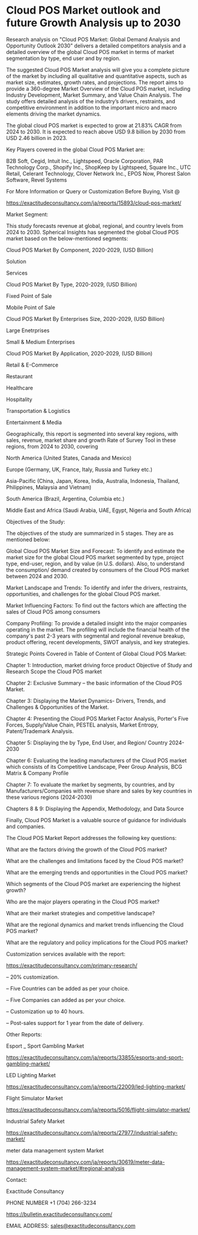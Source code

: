 # Cloud POS Market outlook and future Growth Analysis up to 2030

Research analysis on "Cloud POS Market: Global Demand Analysis and Opportunity Outlook 2030" delivers a detailed competitors analysis and a detailed overview of the global Cloud POS market in terms of market segmentation by type, end user and by region.

The suggested Cloud POS Market analysis will give you a complete picture of the market by including all qualitative and quantitative aspects, such as market size, estimates, growth rates, and projections. The report aims to provide a 360-degree Market Overview of the Cloud POS market, including Industry Development, Market Summary, and Value Chain Analysis. The study offers detailed analysis of the industry’s drivers, restraints, and competitive environment in addition to the important micro and macro elements driving the market dynamics.

The global cloud POS market is expected to grow at 21.83% CAGR from 2024 to 2030. It is expected to reach above USD 9.8 billion by 2030 from USD 2.46 billion in 2023.

Key Players covered in the global Cloud POS Market are:

B2B Soft, Cegid, Intuit Inc., Lightspeed, Oracle Corporation, PAR Technology Corp., Shopify Inc., ShopKeep by Lightspeed, Square Inc., UTC Retail, Celerant Technology, Clover Network Inc., EPOS Now, Phorest Salon Software, Revel Systems

For More Information or Query or Customization Before Buying, Visit @

https://exactitudeconsultancy.com/ja/reports/15893/cloud-pos-market/

Market Segment:

This study forecasts revenue at global, regional, and country levels from 2024 to 2030. Spherical Insights has segmented the global Cloud POS market based on the below-mentioned segments:

Cloud POS Market By Component, 2020-2029, (USD Billion)

Solution

Services

Cloud POS Market By Type, 2020-2029, (USD Billion)

Fixed Point of Sale

Mobile Point of Sale

Cloud POS Market By Enterprises Size, 2020-2029, (USD Billion)

Large Enetrprises

Small & Medium Enterprises

Cloud POS Market By Application, 2020-2029, (USD Billion)

Retail & E-Commerce

Restaurant

Healthcare

Hospitality

Transportation & Logistics

Entertainment & Media

Geographically, this report is segmented into several key regions, with sales, revenue, market share and growth Rate of Survey Tool in these regions, from 2024 to 2030, covering

North America (United States, Canada and Mexico)

Europe (Germany, UK, France, Italy, Russia and Turkey etc.)

Asia-Pacific (China, Japan, Korea, India, Australia, Indonesia, Thailand, Philippines, Malaysia and Vietnam)

South America (Brazil, Argentina, Columbia etc.)

Middle East and Africa (Saudi Arabia, UAE, Egypt, Nigeria and South Africa)

Objectives of the Study:

The objectives of the study are summarized in 5 stages. They are as mentioned below:

Global Cloud POS Market Size and Forecast: To identify and estimate the market size for the global Cloud POS market segmented by type, project type, end-user, region, and by value (in U.S. dollars). Also, to understand the consumption/ demand created by consumers of the Cloud POS market between 2024 and 2030.

Market Landscape and Trends: To identify and infer the drivers, restraints, opportunities, and challenges for the global Cloud POS market.

Market Influencing Factors: To find out the factors which are affecting the sales of Cloud POS among consumers

Company Profiling: To provide a detailed insight into the major companies operating in the market. The profiling will include the financial health of the company's past 2-3 years with segmental and regional revenue breakup, product offering, recent developments, SWOT analysis, and key strategies.

Strategic Points Covered in Table of Content of Global Cloud POS Market:

Chapter 1: Introduction, market driving force product Objective of Study and Research Scope the Cloud POS market

Chapter 2: Exclusive Summary – the basic information of the Cloud POS Market.

Chapter 3: Displaying the Market Dynamics- Drivers, Trends, and Challenges & Opportunities of the Market.

Chapter 4: Presenting the Cloud POS Market Factor Analysis, Porter's Five Forces, Supply/Value Chain, PESTEL analysis, Market Entropy, Patent/Trademark Analysis.

Chapter 5: Displaying the by Type, End User, and Region/ Country 2024-2030

Chapter 6: Evaluating the leading manufacturers of the Cloud POS market which consists of its Competitive Landscape, Peer Group Analysis, BCG Matrix & Company Profile

Chapter 7: To evaluate the market by segments, by countries, and by Manufacturers/Companies with revenue share and sales by key countries in these various regions (2024-2030)

Chapters 8 & 9: Displaying the Appendix, Methodology, and Data Source

Finally, Cloud POS Market is a valuable source of guidance for individuals and companies.

The Cloud POS Market Report addresses the following key questions:

What are the factors driving the growth of the Cloud POS market?

What are the challenges and limitations faced by the Cloud POS market?

What are the emerging trends and opportunities in the Cloud POS market?

Which segments of the Cloud POS market are experiencing the highest growth?

Who are the major players operating in the Cloud POS market?

What are their market strategies and competitive landscape?

What are the regional dynamics and market trends influencing the Cloud POS market?

What are the regulatory and policy implications for the Cloud POS market?

Customization services available with the report:

https://exactitudeconsultancy.com/primary-research/

– 20% customization.

– Five Countries can be added as per your choice.

– Five Companies can added as per your choice.

– Customization up to 40 hours.

– Post-sales support for 1 year from the date of delivery.

Other Reports:

Esport _ Sport Gambling Market

https://exactitudeconsultancy.com/ja/reports/33855/esports-and-sport-gambling-market/

LED Lighting Market

https://exactitudeconsultancy.com/ja/reports/22009/led-lighting-market/

Flight Simulator Market

https://exactitudeconsultancy.com/ja/reports/5016/flight-simulator-market/

Industrial Safety Market

https://exactitudeconsultancy.com/ja/reports/27977/industrial-safety-market/

meter data management system Market

https://exactitudeconsultancy.com/ja/reports/30619/meter-data-management-system-market/#regional-analysis

Contact:

Exactitude Consultancy

PHONE NUMBER +1 (704) 266-3234

https://bulletin.exactitudeconsultancy.com/

EMAIL ADDRESS: sales@exactitudeconsultancy.com
